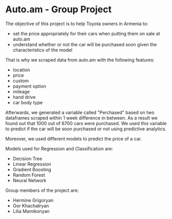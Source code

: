 # Auto.am - Group Project

The objective of this project is to help Toyota owners in Armenia to:
- set the price appropriately for their cars
when putting them on sale at auto.am
- understand whether or not the car
will be purchased soon given the
characteristics of the model

That is why we scraped data from auto.am with the following features:
  - location
  - price
  - custom
  - payment option
  - mileage
  - hand drive
  - car body type
  
Afterwards, we generated a variable called "Perchased" based on two dataframes scraped
within 1 week difference in between. As a result we found out that 1000 out of 6700 cars were purchased. We used this variable
to predict if the car will be soon
purchased or not using predictive analytics.

Moreover, we used different models to predict the price of a car.

Models used for Regression and Classification are:
- Decision Tree
- Linear Regression
- Gradient Boosting
- Random Forest
- Neural Network

Group members of the project are:
- Hermine Grigoryan
- Gor Khachatryan
- Lilia Mamikonyan
